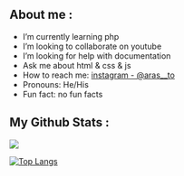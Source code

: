 

 ### <h2>About me :</h2>
-  I’m currently learning php
-  I’m looking to collaborate on youtube
-  I’m looking for help with documentation
-  Ask me about html & css & js
-  How to reach me: [instagram - @aras__to](https://www.instagram.com/aras__to/)
-  Pronouns: He/His
-  Fun fact: no fun facts

<h2>My Github Stats :</h2>
<img src="https://github-readme-stats.vercel.app/api?username=Aras-jn&&show_icons=true&title_color=ffffff&icon_color=bb2acf&text_color=daf7dc&bg_color=151515">

[![Top Langs](https://github-readme-stats.vercel.app/api/top-langs/?username=Aras-jn&&show_icons=true&title_color=ffffff&icon_color=BF40BF&text_color=daf7dc&bg_color=151515)](https://github.com/anuraghazra/github-readme-stats)
<h2></h2>


